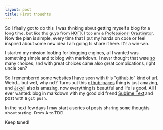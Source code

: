 ```yaml
---
layout: post
title: First thoughts
---
```


So I finally got to do this! I was thinking about getting myself a blog for a long time, but like the guys from [NOFX](https://en.wikipedia.org/wiki/NOFX) I too am a [Professional Crastinator](http://www.azlyrics.com/lyrics/nofx/professionalcrastination.html). Now the plan is simple, every time that I put my hands on code or feel inspired about some new idea I am going to share it here. It's a win-win. 

I started my mission looking for blogging engines, all I wanted was something simple and to blog with markdown. I never thought that were [so many choices](https://www.google.com/search?q=blog+with+markdown), and with great choices came also great complications, right uncle ben? 

So I remembered some websites I have seen with this "github.io" kind of url. Weird... but well, why not?
Turns out this [github-pages](https://pages.github.com/) thing is just amazing, and [Jekyll](https://jekyllrb.com/) also is amazing, now everything is beautiful and life is good. All I ever wanted: blog in markdown with my good old friend [Sublime Text](https://www.sublimetext.com/) and post with a `git push`.

In the next few days I may start a series of posts sharing some thoughts about testing. From A to TDD.

Keep tuned!   
